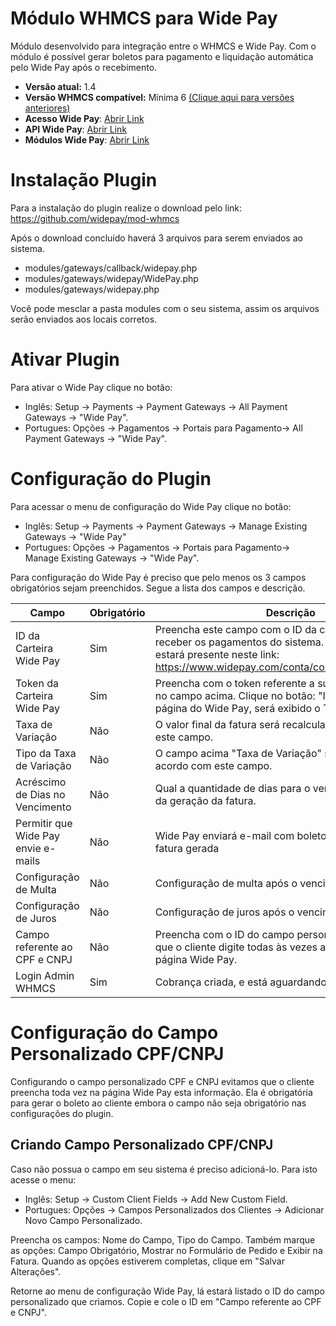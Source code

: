 #  Módulo WHMCS para Wide Pay
Módulo desenvolvido para integração entre o WHMCS e Wide Pay. Com o módulo é possível gerar boletos para pagamento e liquidação automática pelo Wide Pay após o recebimento.

* **Versão atual:** 1.4
* **Versão WHMCS compatível:** Mínima 6 [(Clique aqui para versões anteriores)](https://github.com/widepay/mod-whmcs-5)
* **Acesso Wide Pay**: [Abrir Link](https://www.widepay.com/acessar)
* **API Wide Pay**: [Abrir Link](https://widepay.github.io/api/index.html)
* **Módulos Wide Pay**: [Abrir Link](https://widepay.github.io/api/modulos.html)

# Instalação Plugin
Para a instalação do plugin realize o download pelo link: https://github.com/widepay/mod-whmcs

Após o download concluído haverá 3 arquivos para serem enviados ao sistema.

* modules/gateways/callback/widepay.php
* modules/gateways/widepay/WidePay.php
* modules/gateways/widepay.php

Você pode mesclar a pasta modules com o seu sistema, assim os arquivos serão enviados aos locais corretos.

# Ativar Plugin

Para ativar o Wide Pay clique no botão:

* Inglês: Setup -> Payments -> Payment Gateways -> All Payment Gateways -> "Wide Pay".
* Portugues: Opções -> Pagamentos -> Portais para Pagamento-> All Payment Gateways -> "Wide Pay".

# Configuração do Plugin

Para acessar o menu de configuração do Wide Pay clique no botão:

* Inglês: Setup -> Payments -> Payment Gateways -> Manage Existing Gateways -> "Wide Pay"
* Portugues: Opções -> Pagamentos -> Portais para Pagamento-> Manage Existing Gateways -> "Wide Pay".

Para configuração do Wide Pay é preciso que pelo menos os 3 campos obrigatórios sejam preenchidos. Segue a lista dos campos e descrição.

|Campo|Obrigatório|Descrição|
|--- |--- |--- |
|ID da Carteira Wide Pay|Sim|Preencha este campo com o ID da carteira que deseja receber os pagamentos do sistema. O ID de sua carteira estará presente neste link: https://www.widepay.com/conta/configuracoes/carteiras|
|Token da Carteira Wide Pay|Sim|Preencha com o token referente a sua carteira escolhida no campo acima. Clique no botão: "Integrações" na página do Wide Pay, será exibido o Token|
|Taxa de Variação|Não|O valor final da fatura será recalculado de acordo com este campo.|
|Tipo da Taxa de Variação|Não|O campo acima "Taxa de Variação" será aplicado de acordo com este campo.|
|Acréscimo de Dias no Vencimento|Não|Qual a quantidade de dias para o vencimento após a data da geração da fatura.|
|Permitir que Wide Pay envie e-mails|Não|Wide Pay enviará e-mail com boleto para o cliente após fatura gerada|
|Configuração de Multa|Não|Configuração de multa após o vencimento, máximo 20|
|Configuração de Juros|Não|Configuração de juros após o vencimento, máximo 20|
|Campo referente ao CPF e CNPJ|Não|Preencha com o ID do campo personalizado para evitar que o cliente digite todas às vezes ao gerar o boleto na página Wide Pay.|
|Login Admin WHMCS|Sim|Cobrança criada, e está aguardando pagamento|

# Configuração do Campo Personalizado CPF/CNPJ

Configurando o campo personalizado CPF e CNPJ evitamos que o cliente preencha toda vez na página Wide Pay esta informação. Ela é obrigatória para gerar o boleto ao cliente embora o campo não seja obrigatório nas configurações do plugin.

## Criando Campo Personalizado CPF/CNPJ

Caso não possua o campo em seu sistema é preciso adicioná-lo. Para isto acesse o menu:

* Inglês: Setup -> Custom Client Fields -> Add New Custom Field.
* Portugues: Opções -> Campos Personalizados dos Clientes -> Adicionar Novo Campo Personalizado.

Preencha os campos: Nome do Campo, Tipo do Campo. Também marque as opções: Campo Obrigatório, Mostrar no Formulário de Pedido e Exibir na Fatura. Quando as opções estiverem completas, clique em "Salvar Alterações".

Retorne ao menu de configuração Wide Pay, lá estará listado o ID do campo personalizado que criamos. Copie e cole o ID em "Campo referente ao CPF e CNPJ".